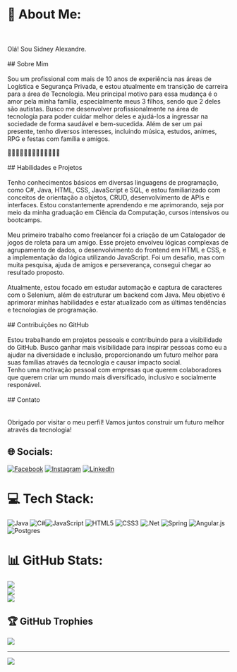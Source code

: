 # 💫 About Me:
<br><br>Olá! Sou Sidney Alexandre.<br><br>## Sobre Mim<br><br>Sou um profissional com mais de 10 anos de experiência nas áreas de Logística e Segurança Privada, e estou atualmente em transição de carreira para a área de Tecnologia. Meu principal motivo para essa mudança é o amor pela minha família, especialmente meus 3 filhos, sendo que 2 deles são autistas. Busco me desenvolver profissionalmente na área de tecnologia para poder cuidar melhor deles e ajudá-los a ingressar na sociedade de forma saudável e bem-sucedida. Além de ser um pai presente, tenho diversos interesses, incluindo música, estudos, animes, RPG e festas com família e amigos.

🌈👶🏻👦🏻👧🏻👩🏽👨🏻‍🦲🌈
<br><br>## Habilidades e Projetos<br><br>Tenho conhecimentos básicos em diversas linguagens de programação, como C#, Java, HTML, CSS, JavaScript e SQL, e estou familiarizado com conceitos de orientação a objetos, CRUD, desenvolvimento de APIs e interfaces. Estou constantemente aprendendo e me aprimorando, seja por meio da minha graduação em Ciência da Computação, cursos intensivos ou bootcamps.<br><br>Meu primeiro trabalho como freelancer foi a criação de um Catalogador de jogos de roleta para um amigo. Esse projeto envolveu lógicas complexas de agrupamento de dados, o desenvolvimento do frontend em HTML e CSS, e a implementação da lógica utilizando JavaScript. Foi um desafio, mas com muita pesquisa, ajuda de amigos e perseverança, consegui chegar ao resultado proposto.<br><br>Atualmente, estou focado em estudar automação e captura de caracteres com o Selenium, além de estruturar um backend com Java. Meu objetivo é aprimorar minhas habilidades e estar atualizado com as últimas tendências e tecnologias de programação.<br><br>## Contribuições no GitHub<br><br>Estou trabalhando em projetos pessoais e contribuindo para a visibilidade do GitHub. Busco ganhar mais visibilidade para inspirar pessoas como eu a ajudar na diversidade e inclusão, proporcionando um futuro melhor para suas famílias através da tecnologia e causar impacto social. <br>Tenho uma motivação pessoal com empresas que querem colaboradores que querem criar um mundo mais diversificado, inclusivo e socialmente responável.<br><br>## Contato<br><br><br>Obrigado por visitar o meu perfil! Vamos juntos construir um futuro melhor através da tecnologia!


## 🌐 Socials:
[![Facebook](https://img.shields.io/badge/Facebook-%231877F2.svg?logo=Facebook&logoColor=white)](https://facebook.com/https://www.facebook.com/sidneymetal) [![Instagram](https://img.shields.io/badge/Instagram-%23E4405F.svg?logo=Instagram&logoColor=white)](https://instagram.com/https://www.instagram.com/sidney_metal/) [![LinkedIn](https://img.shields.io/badge/LinkedIn-%230077B5.svg?logo=linkedin&logoColor=white)](https://linkedin.com/in/https://www.linkedin.com/in/sidneyalexandre/) 

# 💻 Tech Stack:
 ![Java](https://img.shields.io/badge/java-%23ED8B00.svg?style=flat-square&logo=java&logoColor=white) ![C#](https://img.shields.io/badge/c%23-%23239120.svg?style=flat-square&logo=c-sharp&logoColor=white)![JavaScript](https://img.shields.io/badge/javascript-%23323330.svg?style=flat-square&logo=javascript&logoColor=%23F7DF1E) ![HTML5](https://img.shields.io/badge/html5-%23E34F26.svg?style=flat-square&logo=html5&logoColor=white) ![CSS3](https://img.shields.io/badge/css3-%231572B6.svg?style=flat-square&logo=css3&logoColor=white) ![.Net](https://img.shields.io/badge/.NET-5C2D91?style=flat-square&logo=.net&logoColor=white) ![Spring](https://img.shields.io/badge/spring-%236DB33F.svg?style=flat-square&logo=spring&logoColor=white) ![Angular.js](https://img.shields.io/badge/angular.js-%23E23237.svg?style=flat-square&logo=angularjs&logoColor=white) ![Postgres](https://img.shields.io/badge/postgres-%23316192.svg?style=flat-square&logo=postgresql&logoColor=white)
# 📊 GitHub Stats:
![](https://github-readme-stats.vercel.app/api?username=Sidneymetal&theme=nightowl&hide_border=false&include_all_commits=true&count_private=true)<br/>
![](https://github-readme-streak-stats.herokuapp.com/?user=Sidneymetal&theme=nightowl&hide_border=false)<br/>
![](https://github-readme-stats.vercel.app/api/top-langs/?username=Sidneymetal&theme=nightowl&hide_border=false&include_all_commits=true&count_private=true&layout=compact)

## 🏆 GitHub Trophies
![](https://github-profile-trophy.vercel.app/?username=Sidneymetal&theme=radical&no-frame=false&no-bg=false&margin-w=4)

---
[![](https://visitcount.itsvg.in/api?id=Sidneymetal&icon=7&color=0)](https://visitcount.itsvg.in)


